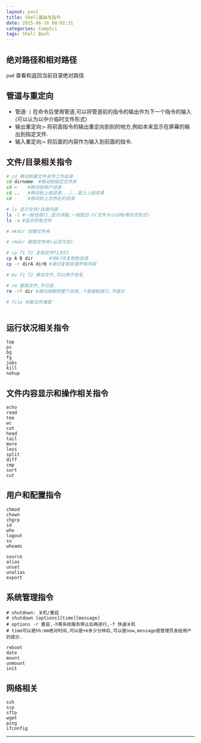 ```yaml
---
layout: post
title: Shell基础与指令
date: 2015-06-16 00:02:31
categories: CompSci
tags: Shell Bash
---
```


## 绝对路径和相对路径

`pwd` 查看和返回当前目录绝对路径.

## 管道与重定向

- 管道: `|` 在命令后使用管道,可以将管道前的指令的输出作为下一个指令的输入(可以认为以中介临时文件形式)
- 输出重定向:`>` 将前面指令的输出重定向到别的地方,例如本来显示在屏幕的输出到指定文件.
- 输入重定向:`<` 将后面的内容作为输入到前面的指令. 

## 文件/目录相关指令

~~~ bash
# cd 移动到某文件夹作工作目录
cd dirname  #移动到指定文件夹
cd ~	#移动到用户目录
cd ..	#移动到上级目录,../..是上上级目录
cd -	#移动到上次所在的目录

# ls 显示文件/目录内容
ls -l #一般也用ll,显示详细,一般配合-h(文件大小以Mb等形式形式)
ls -a #显示所有文件

# mkdir 创建文件夹

# rmdir 删除文件夹(必须为空)

# cp f1 f2 复制文件f1为f2
cp A B dir      #将A个B复制到目录
cp -r dirA dirB #递归复制目录所有内容

# mv f1 f2 移动文件,可以用于改名

# rm 删除文件,不可逆.
rm -rf dir #递归地删除整个目录,-f是强制进行,不提示

# file 判断文件类型
 
~~~

## 运行状况相关指令

~~~
top
ps
bg
fg
jobs
kill
nohup
~~~

## 文件内容显示和操作相关指令

~~~
echo
read
tee
wc
cat
head
tail
more
less
split
diff
cmp
sort
cut
~~~

## 用户和配置指令

~~~
chmod
chown
chgrp
id
who
logout
su
whoami

source
alias
unset
unalias
export

~~~

## 系统管理指令
~~~ 
# shutdown: 关机/重启
# shutdown [options][time][message]
# options -r 重启,-h等系统服务停止后再进行,-f 快速关机
# time可以是hh:mm绝对时间,可以是+m多少分钟后,可以是now,message是管理员发给用户的提示.

reboot
date
mount
unmount
init

~~~

## 网络相关

~~~
ssh
scp
sftp
wget
ping
ifconfig
~~~



---
